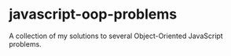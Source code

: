 # javascript-oop-problems
A collection of my solutions to several Object-Oriented JavaScript problems.
